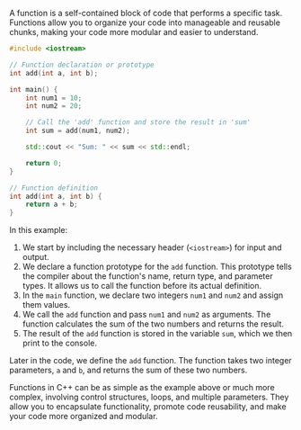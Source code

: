 A function is a self-contained block of code that performs a specific task. Functions allow you to organize your code into manageable and reusable chunks, making your code more modular and easier to understand.

```cpp
#include <iostream>

// Function declaration or prototype
int add(int a, int b);

int main() {
    int num1 = 10;
    int num2 = 20;

    // Call the 'add' function and store the result in 'sum'
    int sum = add(num1, num2);

    std::cout << "Sum: " << sum << std::endl;

    return 0;
}

// Function definition
int add(int a, int b) {
    return a + b;
}

```

In this example:

1. We start by including the necessary header (`<iostream>`) for input and output.
2. We declare a function prototype for the `add` function. This prototype tells the compiler about the function's name, return type, and parameter types. It allows us to call the function before its actual definition.
3. In the `main` function, we declare two integers `num1` and `num2` and assign them values.
4. We call the `add` function and pass `num1` and `num2` as arguments. The function calculates the sum of the two numbers and returns the result.
5. The result of the `add` function is stored in the variable `sum`, which we then print to the console.


Later in the code, we define the `add` function. The function takes two integer parameters, `a` and `b`, and returns the sum of these two numbers.

Functions in C++ can be as simple as the example above or much more complex, involving control structures, loops, and multiple parameters. They allow you to encapsulate functionality, promote code reusability, and make your code more organized and modular.
